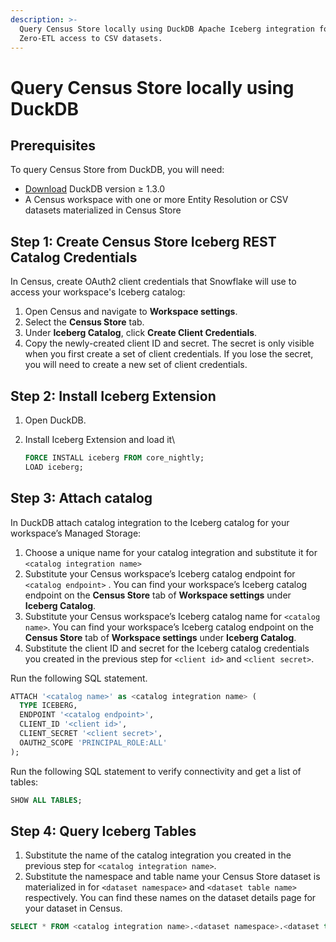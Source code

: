 ```yaml
---
description: >-
  Query Census Store locally using DuckDB Apache Iceberg integration for
  Zero-ETL access to CSV datasets.
---
```


# Query Census Store locally using DuckDB

## Prerequisites

To query Census Store from DuckDB, you will need:

* [Download](https://duckdb.org/docs/installation/?version=main\&environment=cli\&platform=macos\&download_method=direct) DuckDB version ≥ 1.3.0
* A Census workspace with one or more Entity Resolution or CSV datasets materialized in Census Store

## Step 1: Create Census Store Iceberg REST Catalog Credentials

In Census, create OAuth2 client credentials that Snowflake will use to access your workspace's Iceberg catalog:

1. Open Census and navigate to **Workspace settings**.
2. Select the **Census Store** tab.
3. Under **Iceberg Catalog**, click **Create Client Credentials**.
4. Copy the newly-created client ID and secret. The secret is only visible when you first create a set of client credentials. If you lose the secret, you will need to create a new set of client credentials.

## Step 2: Install Iceberg Extension

1. Open DuckDB.
2.  Install Iceberg Extension and load it\


    ```sql
    FORCE INSTALL iceberg FROM core_nightly;
    LOAD iceberg;
    ```

## Step 3: Attach catalog

In DuckDB attach catalog integration to the Iceberg catalog for your workspace’s Managed Storage:

1. Choose a unique name for your catalog integration and substitute it for `<catalog integration name>`
2. Substitute your Census workspace’s Iceberg catalog endpoint for `<catalog endpoint>` . You can find your workspace’s Iceberg catalog endpoint on the **Census Store** tab of **Workspace settings** under **Iceberg Catalog**.
3. Substitute your Census workspace’s Iceberg catalog name for `<catalog name>`. You can find your workspace’s Iceberg catalog endpoint on the **Census Store** tab of **Workspace settings** under **Iceberg Catalog**.
4. Substitute the client ID and secret for the Iceberg catalog credentials you created in the previous step for `<client id>` and `<client secret>`.

Run the following SQL statement.

```sql
ATTACH '<catalog name>' as <catalog integration name> (
  TYPE ICEBERG,
  ENDPOINT '<catalog endpoint>',
  CLIENT_ID '<client id>',
  CLIENT_SECRET '<client secret>',
  OAUTH2_SCOPE 'PRINCIPAL_ROLE:ALL'
);
```

Run the following SQL statement to verify connectivity and get a list of tables:

```sql
SHOW ALL TABLES;
```

## Step 4: Query Iceberg Tables

1. Substitute the name of the catalog integration you created in the previous step for `<catalog integration name>`.
2. Substitute the namespace and table name your Census Store dataset is materialized in for `<dataset namespace>` and `<dataset table name>` respectively. You can find these names on the dataset details page for your dataset in Census.

```sql
SELECT * FROM <catalog integration name>.<dataset namespace>.<dataset table name> LIMIT 5;
```
